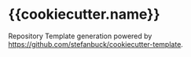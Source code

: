 # {{cookiecutter.name}}

Repository Template generation powered by https://github.com/stefanbuck/cookiecutter-template.